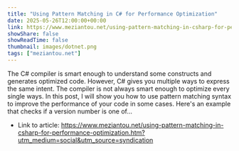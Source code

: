 ```yaml
---
title: "Using Pattern Matching in C# for Performance Optimization"
date: 2025-05-26T12:00:00+00:00
link: https://www.meziantou.net/using-pattern-matching-in-csharp-for-performance-optimization.htm?utm_medium=social&utm_source=syndication
showShare: false
showReadTime: false
thumbnail: images/dotnet.png
tags: ["meziantou.net"]
---
```

The C# compiler is smart enough to understand some constructs and generates optimized code. However, C# gives you multiple ways to express the same intent. The compiler is not always smart enough to optimize every single ways. In this post, I will show you how to use pattern matching syntax to improve the performance of your code in some cases. Here's an example that checks if a version number is one of…

- Link to article: https://www.meziantou.net/using-pattern-matching-in-csharp-for-performance-optimization.htm?utm_medium=social&utm_source=syndication